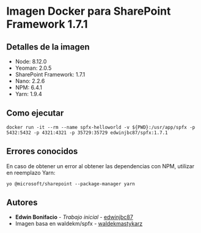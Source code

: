 # Imagen Docker para SharePoint Framework 1.7.1

## Detalles de la imagen
* Node: 8.12.0
* Yeoman: 2.0.5
* SharePoint Framework: 1.7.1
* Nano: 2.2.6
* NPM: 6.4.1
* Yarn: 1.9.4

## Como ejecutar
```
docker run -it --rm --name spfx-helloworld -v ${PWD}:/usr/app/spfx -p 5432:5432 -p 4321:4321 -p 35729:35729 edwinjbc87/spfx:1.7.1
```

## Errores conocidos
En caso de obtener un error al obtener las dependencias con NPM, utilizar en reemplazo Yarn: 
```
yo @microsoft/sharepoint --package-manager yarn
```

## Autores
* **Edwin Bonifacio** - *Trabajo inicial* - [edwinjbc87](https://github.com/edwinjbc87)
* Imagen basa en waldekm/spfx - [waldekmastykarz](https://github.com/waldekmastykarz)
